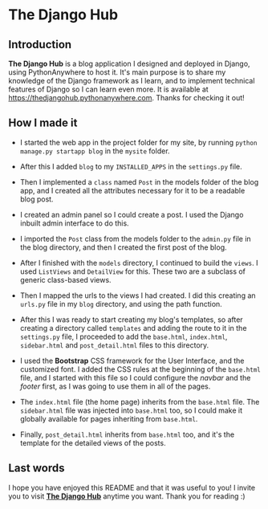 
The Django Hub
======

## Introduction

**The Django Hub** is a blog application I designed and deployed in Django, using
PythonAnywhere to host it. It's main purpose is to share my knowledge of the Django
framework as I learn, and to implement technical features of Django so I can learn
even more.
It is available at https://thedjangohub.pythonanywhere.com.
Thanks for checking it out!

## How I made it

* I started the web app in the project folder for my site, by running
  `python manage.py startapp blog` in the `mysite` folder.

* After this I added `blog` to my `INSTALLED_APPS` in the `settings.py` file.

* Then I implemented a `class` named `Post` in the models folder of the blog app,
  and I created all the attributes necessary for it to be a readable blog post.

* I created an admin panel so I could create a post. I used the Django inbuilt
  admin interface to do this.

* I imported the `Post` class from the models folder to the `admin.py` file in
  the blog directory, and then I created the first post of the blog.

* After I finished with the `models` directory, I continued to build the `views`.
  I used `ListViews` and `DetailView` for this. These two are a subclass of
  generic class-based views.

* Then I mapped the urls to the views I had created. I did this creating an
  `urls.py` file in my `blog` directory, and using the path function.

* After this I was ready to start creating my blog's templates, so after creating
  a directory called `templates` and adding the route to it in the `settings.py`
  file, I proceeded to add the `base.html`, `index.html`, `sidebar.html` and
  `post_detail.html` files to this directory.

* I used the **Bootstrap** CSS framework for the User Interface, and the customized
  font. I added the CSS rules at the beginning of the `base.html` file, and I started
  with this file so I could configure the *navbar* and the *footer* first, as I was
  going to use them in all of the pages.

* The `index.html` file (the home page) inherits from the `base.html` file. The
  `sidebar.html` file was injected into `base.html` too, so I could make it globally
  available for pages inheriting from `base.html`.

* Finally, `post_detail.html` inherits from `base.html` too, and it's the template
  for the detailed views of the posts.

## Last words

I hope you have enjoyed this README and that it was useful to you! I invite you to
visit **[The Django Hub](https://thedjangohub.pythonanywhere.com/)** anytime you want. Thank you for reading :)
